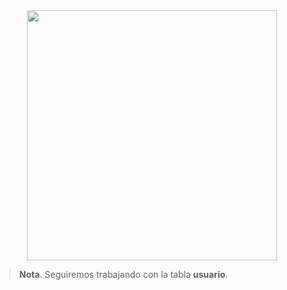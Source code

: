 <div align="justify">

<div align="center">
<img src="https://luciamonterorodriguez.com/wp-content/uploads/2021/03/computer-1331579_640.png" width="400px"/>
</div>

> __Nota__. Seguiremos trabajando con la tabla __usuario__.




</div>